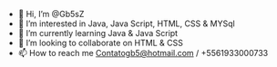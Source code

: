 - 👋 Hi, I’m @Gb5sZ
- 👀 I’m interested in Java, Java Script, HTML, CSS & MYSql
- 🌱 I’m currently learning Java & Java Script
- 💞️ I’m looking to collaborate on HTML & CSS
- 📫 How to reach me Contatogb5@hotmail.com / +5561933000733

<!---
Gb5sZ/Gb5sZ is a ✨ special ✨ repository because its `README.md` (this file) appears on your GitHub profile.
You can click the Preview link to take a look at your changes.
--->
